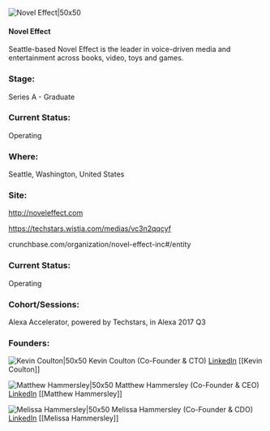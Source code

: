

![Novel Effect|50x50](https://apimg.techstars.com/connect/images/image_files/5c8a68c534a60d0aec000023/original/Full_Logo_Square_WhiteBG.png)

#### Novel Effect
Seattle-based Novel Effect is the leader in voice-driven media and entertainment across books, video, toys and games.

### Stage: 
Series A - Graduate 

### Current Status: 
Operating

### Where:
Seattle, Washington, United States

### Site:
http://noveleffect.com

https://techstars.wistia.com/medias/vc3n2qqcyf

crunchbase.com/organization/novel-effect-inc#/entity

### Current Status: 
Operating

### Cohort/Sessions: 
Alexa Accelerator, powered by Techstars, in Alexa 2017 Q3

### Founders: 

![Kevin Coulton|50x50](https://apimg.techstars.com/connect/images/image_files/595158a5c9aec70a9b000093/original/RadBad.png) Kevin Coulton (Co-Founder & CTO) [LinkedIn](https://linkedin.com/in/kevin-coulton-66174031) [[Kevin Coulton]]

![Matthew Hammersley|50x50](https://apimg.techstars.com/connect/images/image_files/596e22979c66a95c58000025/original/Matt_Hammersley_CEO_NovelEffect.jpg) Matthew Hammersley (Co-Founder & CEO) [LinkedIn](https://linkedin.com/in/matthammersley) [[Matthew Hammersley]]

![Melissa Hammersley|50x50](https://apimg.techstars.com/connect/images/image_files/596709189c66a97322000014/original/Melissa_Hammersley_CDO_NovelEffect.jpg) Melissa Hammersley (Co-Founder & CDO) [LinkedIn](https://linkedin.com/in/melissa-hammersley-08456784) [[Melissa Hammersley]]


